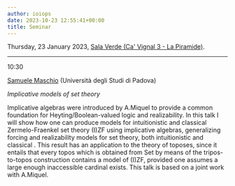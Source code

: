 ```yaml
---
author: ioiops
date: 2023-10-23 12:55:41+00:00
title: Seminar
---
```


Thursday, 23 January 2023, [Sala Verde (Ca' Vignal 3 - La Piramide)](https://www.di.univr.it/?ent=luogo&id=220).

___

10:30

[Samuele Maschio](https://sites.google.com/view/samuelemaschio/home) (Università degli Studi di Padova)

_Implicative models of set theory_

Implicative algebras were introduced by A.Miquel to provide a common foundation for Heyting/Boolean-valued logic and realizability. In this talk I will show how one can produce models for intuitionistic and classical Zermelo-Fraenkel set theory (I)ZF using implicative algebras, generalizing forcing and realizability models for set theory, both intuitionistic and classical . This result has an application to the theory of toposes, since it entails that every topos which is obtained from Set by means of the tripos-to-topos construction contains a model of (I)ZF, provided one assumes a large enough inaccessible cardinal exists. This talk is based on a joint work with A.Miquel.
